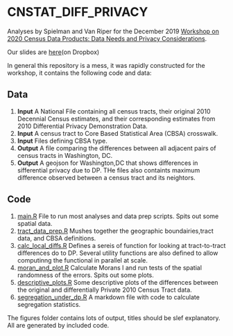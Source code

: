 # CNSTAT_DIFF_PRIVACY
Analyses by Spielman and Van Riper for the December 2019 [Workshop on 2020 Census Data Products: Data Needs and Privacy Considerations](https://sites.nationalacademies.org/DBASSE/CNSTAT/DBASSE_196518).   

Our slides are [here](https://www.dropbox.com/s/b85pkmibuz9gxp1/CNSTAT%20Presentation%202019_DVR_SS_121019.pptx?dl=0)(on Dropbox)

In general this repository is a mess, it was rapidly constructed for the workshop, it contains the following code and data:

## Data
1.  **Input** A National File containing all census tracts, their original 2010 Decennial Census estimates, and their corresponding estimates from 2010 Differential Privacy Demonstration Data.
2.  **Input** A census tract to Core Based Statistical Area (CBSA) crosswalk.
3.  **Input** Files defining CBSA type.
4.  **Output** A file comparing the differences between all adjacent pairs of census tracts in Washington, DC.  
5.  **Output** A geojson for Washington,DC that shows differences in sifferential privacy due to DP.  THe files also containts maximum difference observed between a census tract and its neightors.

## Code
1.  [main.R](https://github.com/geoss/CNSTAT_DIFF_PRIVACY/blob/master/code/main.R) File to run most analyses and data prep scripts.  Spits out some spatial data.  
1.  [tract_data_prep.R](https://github.com/geoss/CNSTAT_DIFF_PRIVACY/blob/master/code/tract_data_prep.R) Mushes together the geographic boundairies,tract data, and CBSA definitions.
2.  [calc_local_diffs.R](https://github.com/geoss/CNSTAT_DIFF_PRIVACY/blob/master/code/calc_local_diffs.R) Defines a sereis of function for looking at tract-to-tract differences do to DP.  Several utility functions are also defined to allow computinng the functional in parallel at scale.
3.  [moran_and_plot.R](https://github.com/geoss/CNSTAT_DIFF_PRIVACY/blob/master/code/moran_and_plot.R) Calculate Morans I and run tests of the spatial randomness of the errors.  Spits out some plots.
4.  [descriptive_plots.R](https://github.com/geoss/CNSTAT_DIFF_PRIVACY/blob/master/code/descriptive_plots.R) Some descriptive plots of the differences between the original and differentially Private 2010 Census Tract data.
5.  [segregation_under_dp.R](https://github.com/geoss/CNSTAT_DIFF_PRIVACY/blob/master/code/segregation_under_dp.rmd) A markdown file with code to calculate segregation statistics.

The figures folder contains lots of output, titles should be slef explanatory.  All are generated by included code.


